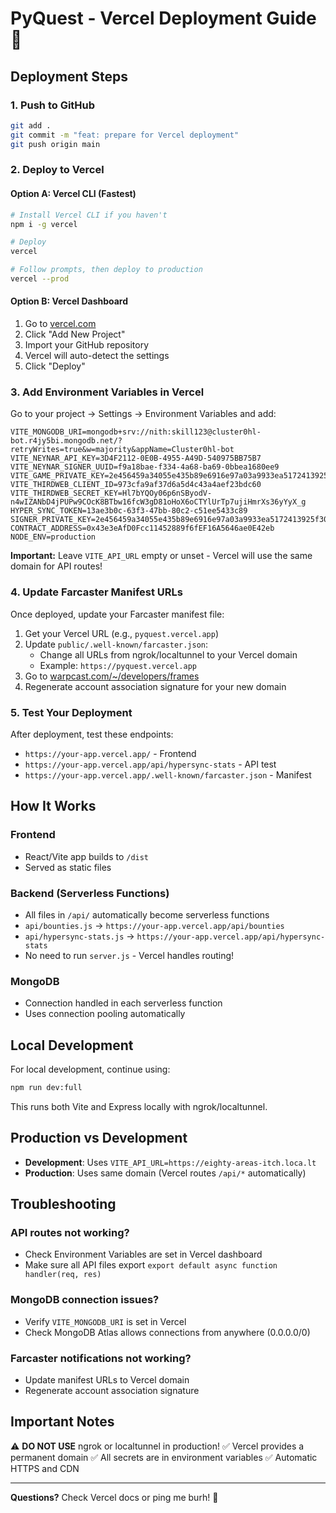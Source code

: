 # PyQuest - Vercel Deployment Guide 🚀

## Deployment Steps

### 1. Push to GitHub
```bash
git add .
git commit -m "feat: prepare for Vercel deployment"
git push origin main
```

### 2. Deploy to Vercel

#### Option A: Vercel CLI (Fastest)
```bash
# Install Vercel CLI if you haven't
npm i -g vercel

# Deploy
vercel

# Follow prompts, then deploy to production
vercel --prod
```

#### Option B: Vercel Dashboard
1. Go to [vercel.com](https://vercel.com)
2. Click "Add New Project"
3. Import your GitHub repository
4. Vercel will auto-detect the settings
5. Click "Deploy"

### 3. Add Environment Variables in Vercel

Go to your project → Settings → Environment Variables and add:

```env
VITE_MONGODB_URI=mongodb+srv://nith:skill123@cluster0hl-bot.r4jy5bi.mongodb.net/?retryWrites=true&w=majority&appName=Cluster0hl-bot
VITE_NEYNAR_API_KEY=3D4F2112-0E0B-4955-A49D-540975BB75B7
VITE_NEYNAR_SIGNER_UUID=f9a18bae-f334-4a68-ba69-0bbea1680ee9
VITE_GAME_PRIVATE_KEY=2e456459a34055e435b89e6916e97a03a9933ea5172413925f3030a4e6276e34
VITE_THIRDWEB_CLIENT_ID=973cfa9af37d6a5d4c43a4aef23bdc60
VITE_THIRDWEB_SECRET_KEY=Hl7bYQOy06p6nSByodV-n4wIZANbD4jPUPw9COcK8BTbw16fcW3gD81oHoX6oCTYlUrTp7ujiHmrXs36yYyX_g
HYPER_SYNC_TOKEN=13ae3b0c-63f3-47bb-80c2-c51ee5433c89
SIGNER_PRIVATE_KEY=2e456459a34055e435b89e6916e97a03a9933ea5172413925f3030a4e6276e34
CONTRACT_ADDRESS=0x43e3eAfD0Fcc11452889f6fEF16A5646ae0E42eb
NODE_ENV=production
```

**Important:** Leave `VITE_API_URL` empty or unset - Vercel will use the same domain for API routes!

### 4. Update Farcaster Manifest URLs

Once deployed, update your Farcaster manifest file:

1. Get your Vercel URL (e.g., `pyquest.vercel.app`)
2. Update `public/.well-known/farcaster.json`:
   - Change all URLs from ngrok/localtunnel to your Vercel domain
   - Example: `https://pyquest.vercel.app`
3. Go to [warpcast.com/~/developers/frames](https://warpcast.com/~/developers/frames)
4. Regenerate account association signature for your new domain

### 5. Test Your Deployment

After deployment, test these endpoints:
- `https://your-app.vercel.app/` - Frontend
- `https://your-app.vercel.app/api/hypersync-stats` - API test
- `https://your-app.vercel.app/.well-known/farcaster.json` - Manifest

## How It Works

### Frontend
- React/Vite app builds to `/dist`
- Served as static files

### Backend (Serverless Functions)
- All files in `/api/` automatically become serverless functions
- `api/bounties.js` → `https://your-app.vercel.app/api/bounties`
- `api/hypersync-stats.js` → `https://your-app.vercel.app/api/hypersync-stats`
- No need to run `server.js` - Vercel handles routing!

### MongoDB
- Connection handled in each serverless function
- Uses connection pooling automatically

## Local Development

For local development, continue using:
```bash
npm run dev:full
```

This runs both Vite and Express locally with ngrok/localtunnel.

## Production vs Development

- **Development**: Uses `VITE_API_URL=https://eighty-areas-itch.loca.lt`
- **Production**: Uses same domain (Vercel routes `/api/*` automatically)

## Troubleshooting

### API routes not working?
- Check Environment Variables are set in Vercel dashboard
- Make sure all API files export `export default async function handler(req, res)`

### MongoDB connection issues?
- Verify `VITE_MONGODB_URI` is set in Vercel
- Check MongoDB Atlas allows connections from anywhere (0.0.0.0/0)

### Farcaster notifications not working?
- Update manifest URLs to Vercel domain
- Regenerate account association signature

## Important Notes

⚠️ **DO NOT USE** ngrok or localtunnel in production!
✅ Vercel provides a permanent domain
✅ All secrets are in environment variables
✅ Automatic HTTPS and CDN

---

**Questions?** Check Vercel docs or ping me burh! 🚀
